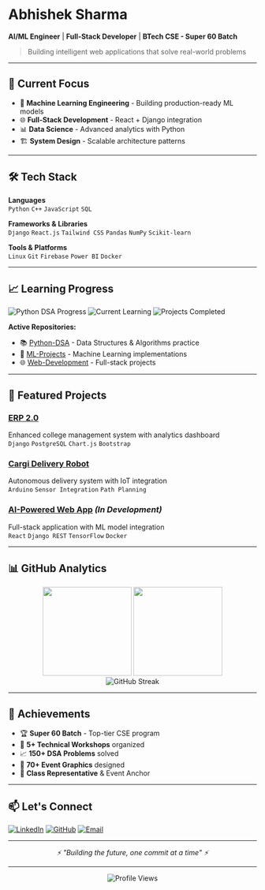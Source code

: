 # Abhishek Sharma

**AI/ML Engineer** | **Full-Stack Developer** | **BTech CSE - Super 60 Batch**

> Building intelligent web applications that solve real-world problems

---

## 🎯 Current Focus

- 🧠 **Machine Learning Engineering** - Building production-ready ML models
- 🌐 **Full-Stack Development** - React + Django integration
- 📊 **Data Science** - Advanced analytics with Python
- 🏗️ **System Design** - Scalable architecture patterns

---

## 🛠️ Tech Stack

**Languages**  
`Python` `C++` `JavaScript` `SQL`

**Frameworks & Libraries**  
`Django` `React.js` `Tailwind CSS` `Pandas` `NumPy` `Scikit-learn`

**Tools & Platforms**  
`Linux` `Git` `Firebase` `Power BI` `Docker`

---

## 📈 Learning Progress

![Python DSA Progress](https://img.shields.io/badge/DSA_Problems_Solved-150+-brightgreen?style=flat-square&logo=leetcode)
![Current Learning](https://img.shields.io/badge/Currently_Learning-Machine_Learning-blue?style=flat-square)
![Projects Completed](https://img.shields.io/badge/Projects_Completed-8+-orange?style=flat-square)

**Active Repositories:**
- 📚 [Python-DSA](https://github.com/Pixelated-Sage/Python-DSA) - Data Structures & Algorithms practice
- 🤖 [ML-Projects](https://github.com/Pixelated-Sage/ML-Projects) - Machine Learning implementations
- 🌐 [Web-Development](https://github.com/Pixelated-Sage/Web-Development) - Full-stack projects

---

## 🚀 Featured Projects

### [ERP 2.0](https://github.com/Pixelated-Sage/ERP-2.0)
Enhanced college management system with analytics dashboard  
`Django` `PostgreSQL` `Chart.js` `Bootstrap`

### [Cargi Delivery Robot](https://github.com/Pixelated-Sage/Cargi-Robot)
Autonomous delivery system with IoT integration  
`Arduino` `Sensor Integration` `Path Planning`

### [AI-Powered Web App](https://github.com/Pixelated-Sage/AI-Web-App) *(In Development)*
Full-stack application with ML model integration  
`React` `Django REST` `TensorFlow` `Docker`

---

## 📊 GitHub Analytics

<div align="center">
  <img height="180em" src="https://github-readme-stats.vercel.app/api?username=Pixelated-Sage&show_icons=true&theme=dark&include_all_commits=true&count_private=true"/>
  <img height="180em" src="https://github-readme-stats.vercel.app/api/top-langs/?username=Pixelated-Sage&layout=compact&theme=dark"/>
</div>

<div align="center">
  <img src="https://github-readme-streak-stats.herokuapp.com/?user=Pixelated-Sage&theme=dark" alt="GitHub Streak"/>
</div>

---

## 🌟 Achievements

- 🏆 **Super 60 Batch** - Top-tier CSE program
- 🎯 **5+ Technical Workshops** organized
- 📈 **150+ DSA Problems** solved
- 🎨 **70+ Event Graphics** designed
- 🎤 **Class Representative** & Event Anchor

---

## 📫 Let's Connect

[![LinkedIn](https://img.shields.io/badge/LinkedIn-0077B5?style=for-the-badge&logo=linkedin&logoColor=white)](https://www.linkedin.com/in/abhishek-sharma-080b2530b/)
[![GitHub](https://img.shields.io/badge/GitHub-100000?style=for-the-badge&logo=github&logoColor=white)](https://github.com/Pixelated-Sage)
[![Email](https://img.shields.io/badge/Email-D14836?style=for-the-badge&logo=gmail&logoColor=white)](mailto:abhishek.sharma@example.com)

---

<div align="center">
  <i>⚡ "Building the future, one commit at a time" ⚡</i>
</div>

---

<div align="center">
  <img src="https://komarev.com/ghpvc/?username=Pixelated-Sage&color=blueviolet&style=flat-square&label=Profile+Views" alt="Profile Views"/>
</div>
